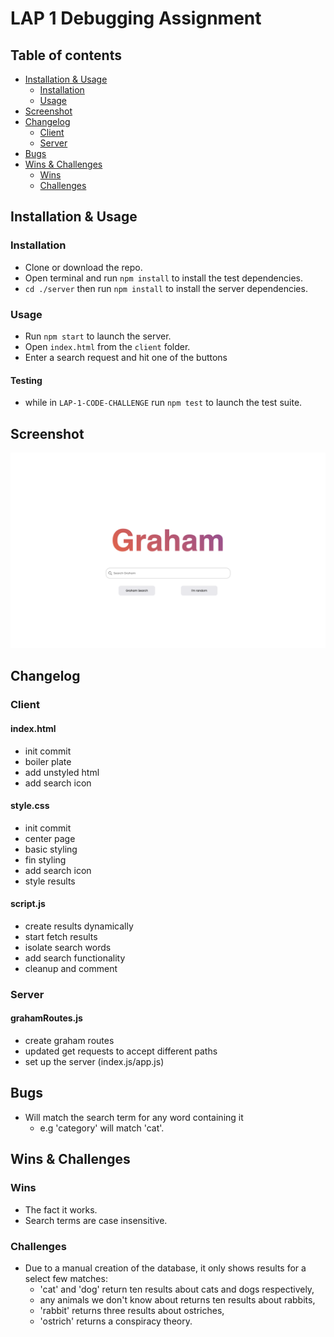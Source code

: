 # LAP 1 Debugging Assignment

## Table of contents

- [Installation & Usage](#installation--usage)
  - [Installation](#installation)
  - [Usage](#usage)
- [Screenshot](#screenshot)
- [Changelog](#changelog)
  - [Client](#client)
  - [Server](#server)
- [Bugs](#bugs)
- [Wins & Challenges](#wins--challenges)
  - [Wins](#wins)
  - [Challenges](#challenges)

## Installation & Usage

### Installation

- Clone or download the repo.
- Open terminal and run `npm install` to install the test dependencies.
- `cd ./server` then run `npm install` to install the server dependencies.

### Usage

- Run `npm start` to launch the server.
- Open `index.html` from the `client` folder.
- Enter a search request and hit one of the buttons

#### Testing

- while in `LAP-1-CODE-CHALLENGE` run `npm test` to launch the test suite.

## Screenshot

![Screenshot](client/img/screenshot.png)

## Changelog

### Client

#### index.html

- init commit
- boiler plate
- add unstyled html
- add search icon

#### style.css

- init commit
- center page
- basic styling
- fin styling
- add search icon
- style results

#### script.js

- create results dynamically
- start fetch results
- isolate search words
- add search functionality
- cleanup and comment

### Server

#### grahamRoutes.js

- create graham routes
- updated get requests to accept different paths
- set up the server (index.js/app.js)

## Bugs

- Will match the search term for any word containing it
  - e.g 'category' will match 'cat'.

## Wins & Challenges

### Wins

- The fact it works.
- Search terms are case insensitive.

### Challenges

- Due to a manual creation of the database, it only shows results for a select few matches:
  - 'cat' and 'dog' return ten results about cats and dogs respectively,
  - any animals we don't know about returns ten results about rabbits,
  - 'rabbit' returns three results about ostriches,
  - 'ostrich' returns a conspiracy theory.
